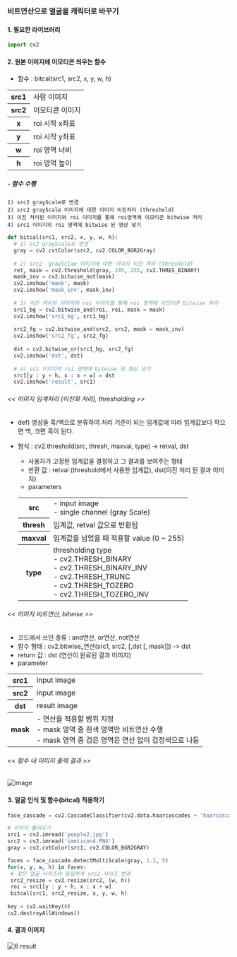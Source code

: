 ### 비트연산으로 얼굴을 캐릭터로 바꾸기

#### 1. 필요한 라이브러리
```python
import cv2
```
#### 2. 원본 이미지에 이모티콘 씌우는 함수
 - 함수 : bitcal(src1, src2, x, y, w, h)
 <table>
  <tr>
    <th>src1</th>
    <td>사람 이미지</td>
  </tr>
  <tr>
    <th>src2</th>
    <td>이모티콘 이미지</td>
  </tr>
  <tr>
    <th>x</th>
    <td>roi 시작 x좌표</td>
  </tr>
  <tr>
    <th>y</th>
    <td>roi 시작 y좌표</td>
  </tr>
  <tr>
    <th>w</th>
    <td>roi 영역 너비</td>
  </tr>
  <tr>
    <th>h</th>
    <td>roi 영억 높이</td>
  </tr>
 </table>
 
 ##### - 함수 수행
    1) src2 grayScale로 변경
    2) src2 grayScale 이미지에 대한 이미지 이진처리 (threshold)
    3) 이진 처리된 이미지와 roi 이미지를 통해 roi영역에 이모티콘 bitwise 처리
    4) src1 이미지의 roi 영역에 bitwise 된 영상 넣기

```python
def bitcal(src1, src2, x, y, w, h):
  # 1) sc2 grayScale로 변경
  gray = cv2.cvtColor(src2, cv2.COLOR_BGR2Gray)
  
  # 2) src2  graySclae 이미지에 대한 이미지 이진 처리 (threshold)
  ret, mask = cv2.threshold(gray, 245, 255, cv2.THRES_BINARY)
  mask_inv = cv2.bitwise_not(mask)
  cv2.imshow('mask', mask)
  cv2.imshow('mask_inv', mask_inv)
  
  # 3) 이진 처리된 이미지와 roi 이미지를 통해 roi 영역에 이모티콘 bitwise 처리
  src1_bg = cv2.bitwise_and(roi, roi, mask = mask)
  cv2.imshow('src1_bg', src1_bg)
  
  src2_fg = cv2.bitwise_and(src2, src2, mask = mask_inv)
  cv2.imshow('src2_fg', src2_fg)
  
  dst = cv2.bitwise_or(src1_bg, src2_fg)
  cv2.imshow('dst', dst)
  
  # 4) sc1 이미지의 roi 영역에 bitwise 된 영상 넣기
  src1[y : y + h, x : x + w] = dst
  cv2.imshow('result', src1)
  ```
  
  ###### << 이미지 임계처리 (이진화 처리), thresholding >>
   - def) 영상을 흑/백으로 분류하여 처리
          기준이 되는 임계값에 따라 임계값보다 작으면 백, 크면 흑이 된다.
          
   - 형식 : cv2.threshold(src, thresh, maxval, type) -> retval, dst
     * 사용자가 고정된 임계값을 결정하고 그 결과를 보여주는 형태
     * 반환 값 : retval (threshold에서 사용한 임계값), dst(이진 처리 된 결과 이미지)
     * parameters
     <table>
     <tr>
     <th>src</th>
     <td>- input image<br>- single channel (gray Scale)</td>
     </tr>
     
     <tr>
     <th>thresh</th>
     <td>임계값, retval 값으로 반환됨</td>
     </tr>
     
     <tr>
     <th>maxval</th>
     <td>임계값을 넘었을 때 적용할 value (0 ~ 255)</td>
     </tr>
     
     <tr>
     <th>type</th>
     <td>thresholding type<br> - cv2.THRESH_BINARY<br> - cv2.THRESH_BINARY_INV<br> - cv2.THRESH_TRUNC<br> - cv2.THRESH_TOZERO<br> - cv2.THRESH_TOZERO_INV</td>
     </table>
     
  
  ###### << 이미지 비트연산, bitwise >>
   - 코드에서 쓰인 종류 : and연산, or연산, not연산
   - 함수 형태 : cv2.bitwise_연산(src1, src2, [,dst [, mask]]) -> dst
   - return 값 : dst (연산이 완료된 결과 이미지)
   - parameter
   <table>
   <tr>
   <th>src1</th>
   <td>input image</td>
   </tr>
   
   <tr>
   <th>src2</th>
   <td>input image</td>
   </tr>
   
   <tr>
   <th>dst</th>
   <td>result image</td>
   </tr>
   
   <tr>
   <th>mask</th>
   <td>- 연산을 적용할 범위 지정<br>- mask 영역 중 흰색 영역만 비트연산 수행<br>- mask 영역 중 검은 영역은 연산 없이 검정색으로 나둠</td>
   </tr>
   </table>
   
 ###### << 함수 내 이미지 출력 결과 >>
 ![image](https://user-images.githubusercontent.com/44049699/175486666-422be6d1-e325-4145-a146-cf08eceb5b10.png)
 
 #### 3. 얼굴 인식 및 함수(bitcal) 적용하기
 ```python
 face_cascade = cv2.CascadeClassifier(cv2.data.haarcascades + 'haarcascade_frontalface_default.xml')
 
 # 이미지 불러오기
 src1 = cv2.imread('people2.jpg')
 src2 = cv2.imread('imoticon4.PNG')
 gray = cv2.cvtColor(src1, cv2.COLOR_BGR2GRAY)
 
 faces = face_cascade.detectMultiScale(gray, 1.3, 5)
 for(x, y, w, h) in faces:
  # 찾은 얼굴 사이즈와 동일하게 src2 사이즈 변경
  src2_resize = cv2.resize(src2, (w, h))
  roi = src1[y : y + h, x : x + w]
  bitcal(src1, src2_resize, x, y, w, h)
  
key = cv2.waitKey(0)
cv2.destroyAllWindows()
 ```
 
 #### 4. 결과 이미지
 ![6 result](https://user-images.githubusercontent.com/44049699/175487628-b35fbe5a-1980-4e5d-bf64-1586fdd32a59.png)

 
 
